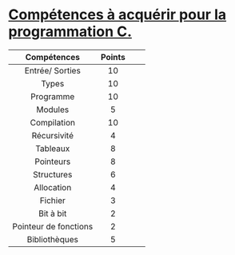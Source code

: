 # <u>Compétences à acquérir pour la programmation C.</u>

| Compétences           | Points |     |     |
|:---------------------:|:------:|:---:| --- |
| Entrée/ Sorties       | 10     |     |     |
| Types                 | 10     |     |     |
| Programme             | 10     |     |     |
| Modules               | 5      |     |     |
| Compilation           | 10     |     |     |
| Récursivité           | 4      |     |     |
| Tableaux              | 8      |     |     |
| Pointeurs             | 8      |     |     |
| Structures            | 6      |     |     |
| Allocation            | 4      |     |     |
| Fichier               | 3      |     |     |
| Bit à bit             | 2      |     |     |
| Pointeur de fonctions | 2      |     |     |
| Bibliothèques         | 5      |     |     |
